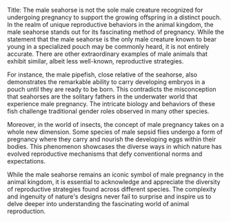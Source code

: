 Title: The male seahorse is not the sole male creature recognized for undergoing pregnancy to support the growing offspring in a distinct pouch.
In the realm of unique reproductive behaviors in the animal kingdom, the male seahorse stands out for its fascinating method of pregnancy. While the statement that the male seahorse is the only male creature known to bear young in a specialized pouch may be commonly heard, it is not entirely accurate. There are other extraordinary examples of male animals that exhibit similar, albeit less well-known, reproductive strategies. 

For instance, the male pipefish, close relative of the seahorse, also demonstrates the remarkable ability to carry developing embryos in a pouch until they are ready to be born. This contradicts the misconception that seahorses are the solitary fathers in the underwater world that experience male pregnancy. The intricate biology and behaviors of these fish challenge traditional gender roles observed in many other species.

Moreover, in the world of insects, the concept of male pregnancy takes on a whole new dimension. Some species of male sepsid flies undergo a form of pregnancy where they carry and nourish the developing eggs within their bodies. This phenomenon showcases the diverse ways in which nature has evolved reproductive mechanisms that defy conventional norms and expectations.

While the male seahorse remains an iconic symbol of male pregnancy in the animal kingdom, it is essential to acknowledge and appreciate the diversity of reproductive strategies found across different species. The complexity and ingenuity of nature's designs never fail to surprise and inspire us to delve deeper into understanding the fascinating world of animal reproduction.